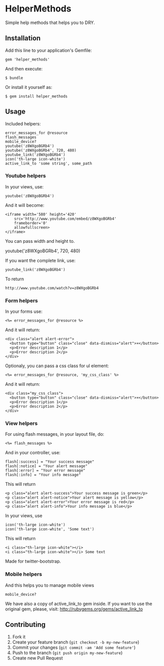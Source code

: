 # HelperMethods

Simple help methods that helps you to DRY.

## Installation

Add this line to your application's Gemfile:

    gem 'helper_methods'

And then execute:

    $ bundle

Or install it yourself as:

    $ gem install helper_methods

## Usage

Included helpers:

    error_messages_for @resource
    flash_messages
    mobile_device?
    youtube('z8WXgoBGRb4')
    youtube('z8WXgoBGRb4', 720, 480)
    youtube_link('z8WXgoBGRb4')
    icon('th-large icon-white')
    active_link_to 'some string', some_path

### Youtube helpers

In your views, use:

    youtube('z8WXgoBGRb4')

And it will become:

    <iframe width='580' height='420'
        src='http://www.youtube.com/embed/z8WXgoBGRb4'
        frameborder='0'
        allowfullscreen>
    </iframe>

You can pass width and height to.

   youtube('z8WXgoBGRb4', 720, 480)

If you want the complete link, use:

    youtube_link('z8WXgoBGRb4')

To return
    
    http://www.youtube.com/watch?v=z8WXgoBGRb4

### Form helpers

In your forms use:

    <%= error_messages_for @resource %>

And it will return:

    <div class="alert alert-error">
      <button type="button" class="close" data-dismiss="alert">×</button>
      <p>Error description 1</p>
      <p>Error description 2</p>
    </div>

Optionaly, you can pass a css class for ul element:

    <%= error_messages_for @resource, 'my_css_class' %>

And it will return:

    <div class="my_css_class">
      <button type="button" class="close" data-dismiss="alert">×</button>
      <p>Error description 1</p>
      <p>Error description 2</p>
    </div>

### View helpers

For using flash messages, in your layout file, do:

    <%= flash_messages %>

And in your controller, use:

    flash[:success] = "Your success message"
    flash[:notice] = "Your alert message"
    flash[:error] = "Your error message"
    flash[:info] = "Your info message"

This will return

    <p class="alert alert-success">Your success message is green</p>
    <p class="alert alert-notice">Your alert message is yellow</p>
    <p class="alert alert-error">Your error message is red</p>
    <p class="alert alert-info">Your info message is blue</p>

In your views, use

    icon('th-large icon-white')
    icon('th-large icon-white', 'Some text')

This will return

    <i class="th-large icon-white"></i>
    <i class="th-large icon-white"></i> Some text
    
Made for twitter-bootstrap.

### Mobile helpers

And this helps you to manage mobile views

    mobile_device?

We have also a copy of active_link_to gem inside. If you want to use the original gem, please, visit: http://rubygems.org/gems/active_link_to

## Contributing

1. Fork it
2. Create your feature branch (`git checkout -b my-new-feature`)
3. Commit your changes (`git commit -am 'Add some feature'`)
4. Push to the branch (`git push origin my-new-feature`)
5. Create new Pull Request

